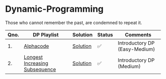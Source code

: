 # Dynamic-Programming
Those who cannot remember the past, are condemned to repeat it.

|Qno.|  DP Playlist | Solution |Status | Comments |
| ------ | ------------- | -------|------ | -------------- |
| 1. | [Alphacode](https://www.spoj.com/problems/ACODE/) | [Solution](https://github.com/anuanu0-0/Recursion_and_Dynamic-Programming/blob/master/Introductory_DP/Alphacode.cpp) |     :white_check_mark: |Introductory DP (Easy-Medium)|
|2.|[Longest Increasing Subsequence](https://leetcode.com/problems/longest-increasing-subsequence/)|[Solution](https://github.com/anuanu0-0/Recursion_and_Dynamic-Programming/blob/master/Introductory_DP/LIS.cpp)|:white_check_mark:|Introductory DP (Medium)|
